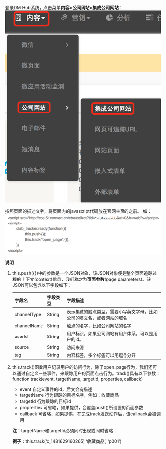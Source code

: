 登录DM Hub系统，点击菜单**内容>公司网站>集成公司网站**：
![](../resources/track1.png)

按照页面的描述文字，将页面内的javascript代码放在官网主页的</html>之前。 如：
![](../resources/track2.png)

**说明**

1. this.push({})中的参数是一个JSON对象，该JSON对象便是整个页面追踪过程的上下文(context)信息，我们称之为**页面参数**(page parameters)。该JSON可以包含以下字段如下：

	|字段名|字段类型|字段描述|
	|:---|:---|:---|  
	|channelType|String|表示集成的触点类型，需要小写英文字母，比如公司的英文名，或者网站的域名|
	|channelName|String|触点的名字，比如公司网站的名字|
	|userId|String|用户标识，如果公司网站有用户体系，可以是用户的id。|
	|source|String|访问来源| 
	|tag|String|内容标签，多个标签可以用逗号分开|

2. this.track()函数用户记录用户的访问行为，除了open_page行为，我们还可以通过自定义一些事件，来跟踪用户的页面点击行为。track()具有以下参数：
function track(event, targetName, targetId, properties, callback)
	- event 自定义事件的id，后文会有描述
	- targetName 行为跟踪的目标名字，例如：收藏商品
	- targetId 行为跟踪的目标id
	- proprerties 可省略，如果提供，会覆盖push()所设置的页面参数
	- callback 可省略，如果提供，在完成track发送动作后，该callback会被调用
		
	**注**：targetName和targetId必须同时出现或同时省略
	
	**例子**：this.track(‘c_1481629160265’, ‘收藏商品’, ‘p001’)

